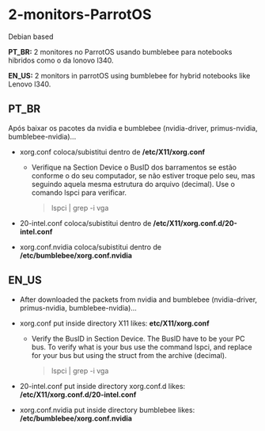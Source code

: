 # 2-monitors-ParrotOS

Debian based

**PT_BR:** 2 monitores no ParrotOS usando bumblebee para notebooks hibridos como o da lonovo l340.

**EN_US:** 2 monitors in parrotOS using bumblebee for hybrid notebooks like Lenovo l340.

## PT_BR

Após baixar os pacotes da nvidia e bumblebee (nvidia-driver, primus-nvidia, bumblebee-nvidia)...

- xorg.conf coloca/subistitui dentro de **/etc/X11/xorg.conf**

  - Verifique na Section Device o BusID dos barramentos se estão conforme o do seu computador, se não estiver troque pelo seu, mas seguindo aquela mesma estrutura do arquivo (decimal). Use o comando lspci para verificar.

    > lspci | grep -i vga

- 20-intel.conf coloca/subistitui dentro de **/etc/X11/xorg.conf.d/20-intel.conf**

- xorg.conf.nvidia coloca/subistitui dentro de **/etc/bumblebee/xorg.conf.nvidia**

## EN_US

- After downloaded the packets from nvidia and bumblebee (nvidia-driver, primus-nvidia, bumblebee-nvidia)...

- xorg.conf put inside directory X11 likes: **etc/X11/xorg.conf**

  - Verify the BusID in Section Device. The BusID have to be your PC bus. To verify what is your bus use the command lspci, and replace for your bus but using the struct from the archive (decimal).

    > lspci | grep -i vga

- 20-intel.conf put inside directory xorg.conf.d likes: **/etc/X11/xorg.conf.d/20-intel.conf**

- xorg.conf.nvidia put inside directory bumblebee likes: **/etc/bumblebee/xorg.conf.nvidia**
